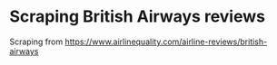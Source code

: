 # Scraping British Airways reviews
Scraping from https://www.airlinequality.com/airline-reviews/british-airways
